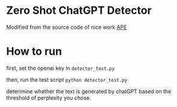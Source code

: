 # Zero Shot ChatGPT Detector

Modified from the source code of nice work [APE](https://github.com/keirp/automatic_prompt_engineer)

# How to run

first, set the openai key in ```detector_test.py```

then, run the test script ```python detector_test.py```

deterimine whether the text is generated by chatGPT based on the threshold of perplexity you chose.